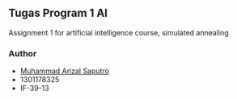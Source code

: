 ## Tugas Program 1 AI

Assignment 1 for artificial intelligence course, simulated annealing


### Author

* [Muhammad Arizal Saputro](https://github.com/arizalsaputro)
* 1301178325
* IF-39-13